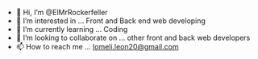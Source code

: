 - 👋 Hi, I’m @ElMrRockerfeller
- 👀 I’m interested in ... Front and Back end web developing
- 🌱 I’m currently learning ... Coding
- 💞️ I’m looking to collaborate on ... other front and back web developers
- 📫 How to reach me ... lomeli.leon20@gmail.com

<!---
ElMrRockerfeller/ElMrRockerfeller is a ✨ special ✨ repository because its `README.md` (this file) appears on your GitHub profile.
You can click the Preview link to take a look at your changes.
--->
